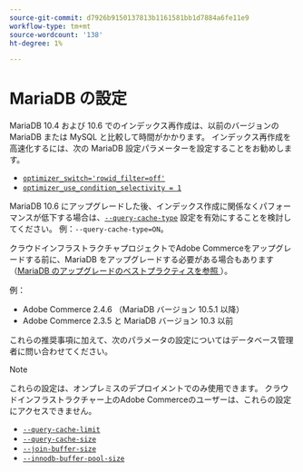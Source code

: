 ```yaml
---
source-git-commit: d7926b9150137813b1161581bb1d7884a6fe11e9
workflow-type: tm+mt
source-wordcount: '138'
ht-degree: 1%

---
```

# MariaDB の設定

MariaDB 10.4 および 10.6 でのインデックス再作成は、以前のバージョンの MariaDB または MySQL と比較して時間がかかります。 インデックス再作成を高速化するには、次の MariaDB 設定パラメーターを設定することをお勧めします。

* [`optimizer_switch='rowid_filter=off'`](https://mariadb.com/kb/en/optimizer-switch/)
* [`optimizer_use_condition_selectivity = 1`](https://mariadb.com/products/skysql/docs/reference/es/system-variables/optimizer_use_condition_selectivity/)

MariaDB 10.6 にアップグレードした後、インデックス作成に関係なくパフォーマンスが低下する場合は、[`--query-cache-type`](https://mariadb.com/kb/en/server-system-variables/#query_cache_type) 設定を有効にすることを検討してください。 例：`--query-cache-type=ON`。

クラウドインフラストラクチャプロジェクトでAdobe Commerceをアップグレードする前に、MariaDB をアップグレードする必要がある場合もあります（[MariaDB のアップグレードのベストプラクティスを参照 ](../implementation-playbook/best-practices/maintenance/mariadb-upgrade.md)）。

例：

* Adobe Commerce 2.4.6 （MariaDB バージョン 10.5.1 以降）
* Adobe Commerce 2.3.5 と MariaDB バージョン 10.3 以前

これらの推奨事項に加えて、次のパラメータの設定についてはデータベース管理者に問い合わせてください。

>[!NOTE]
>
>これらの設定は、オンプレミスのデプロイメントでのみ使用できます。 クラウドインフラストラクチャー上のAdobe Commerceのユーザーは、これらの設定にアクセスできません。

* [`--query-cache-limit`](https://mariadb.com/kb/en/server-system-variables/#query_cache_limit)
* [`--query-cache-size`](https://mariadb.com/kb/en/server-system-variables/#query_cache_size)
* [`--join-buffer-size`](https://mariadb.com/kb/en/server-system-variables/#join_buffer_size)
* [`--innodb-buffer-pool-size`](https://mariadb.com/kb/en/innodb-buffer-pool/#innodb_buffer_pool_size)
